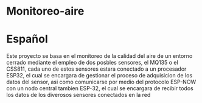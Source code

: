 # Monitoreo-aire
# Español
Este proyecto se basa en el monitoreo de la calidad del aire de un entorno cerrado mediante el empleo de dos posbles sensores, el MQ135 o el CSS811, cada uno de estos sensores estara conectado a un procesador ESP32, el cual se encargara de gestionar el proceso de adquisicion de los datos del sensor, asi como comunicarse por medio del protocolo ESP-NOW con un nodo central tambien ESP-32, el cual se encargara de recibir todos los datos de los diverosos sensores conectados en la red

